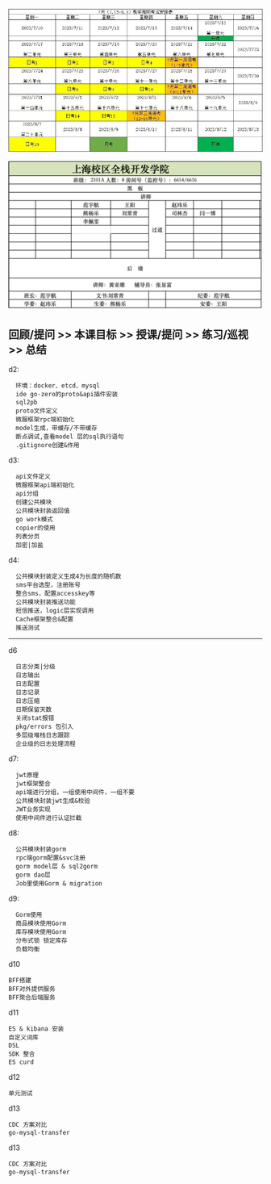![img.png](img.png)

![img_1.png](img_1.png)

回顾/提问 >>
本课目标 >>
授课/提问 >>
练习/巡视 >>
总结 
---



d2: 
```
  环境：docker、etcd、mysql
  ide go-zero的proto&api插件安装
  sql2pb
  proto文件定义
  微服框架rpc端初始化
  model生成，带缓存/不带缓存
  断点调试,查看model 层的sql执行语句
  .gitignore创建&作用
```

d3:
```
  api文件定义
  微服框架api端初始化
  api分组
  创建公共模块
  公共模块封装返回值
  go work模式
  copier的使用
  列表分页
  加密|加盐
```

d4:
```
  公共模块封装定义生成4为长度的随机数
  sms平台选型，注册账号
  整合sms，配置accesskey等
  公共模块封装推送功能
  短信推送，logic层实现调用
  Cache框架整合&配置
  推送测试
```

-----------------------


d6  
```
  日志分类|分级
  日志输出
  日志配置
  日志记录
  日志压缩
  日期保留天数
  关闭stat报错
  pkg/errors 包引入
  多层级堆栈日志跟踪
  企业级的日志处理流程
```

d7:  
```
  jwt原理
  jwt框架整合
  api端进行分组，一组使用中间件，一组不要
  公共模块封装jwt生成&校验
  JWT业务实现
  使用中间件进行认证拦截
```



d8:  
```
  公共模块封装gorm
  rpc端gorm配置&svc注册
  gorm model层 & sql2gorm
  gorm dao层
  Job里使用Gorm & migration
```

d9:
```
  Gorm使用
  商品模块使用Gorm
  库存模块使用Gorm
  分布式锁 锁定库存
  负载均衡
```



d10 
```
BFF搭建
BFF对外提供服务
BFF聚合后端服务
```

d11
```
ES & kibana 安装
自定义词库
DSL
SDK 整合
ES curd
```


d12
```
单元测试
```

d13
```
CDC 方案对比
go-mysql-transfer
```

d13
```
CDC 方案对比
go-mysql-transfer
```
  